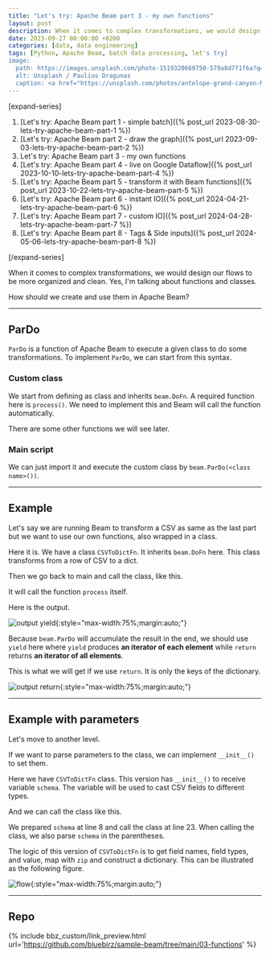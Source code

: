 ```yaml
---
title: "Let's try: Apache Beam part 3 - my own functions"
layout: post
description: When it comes to complex transformations, we would design our flows to be more organized and clean.
date: 2023-09-27 00:00:00 +0200
categories: [data, data engineering]
tags: [Python, Apache Beam, batch data processing, let's try]
image:
  path: https://images.unsplash.com/photo-1519320669750-579a8d7f1f6a?q=80&w=1959&auto=format&fit=crop&ixlib=rb-4.0.3&ixid=M3wxMjA3fDB8MHxwaG90by1wYWdlfHx8fGVufDB8fHx8fA%3D%3D
  alt: Unsplash / Paulius Dragunas
  caption: <a href="https://unsplash.com/photos/antelope-grand-canyon-M2UXVaLlfds">Unsplash / Paulius Dragunas</a>
---
```


[expand-series]

  1. [Let's try: Apache Beam part 1 - simple batch]({% post_url 2023-08-30-lets-try-apache-beam-part-1 %})
  1. [Let's try: Apache Beam part 2 - draw the graph]({% post_url 2023-09-03-lets-try-apache-beam-part-2 %})
  1. Let's try: Apache Beam part 3 - my own functions
  1. [Let's try: Apache Beam part 4 - live on Google Dataflow]({% post_url 2023-10-10-lets-try-apache-beam-part-4 %})
  1. [Let's try: Apache Beam part 5 - transform it with Beam functions]({% post_url 2023-10-22-lets-try-apache-beam-part-5 %})
  1. [Let's try: Apache Beam part 6 - instant IO]({% post_url 2024-04-21-lets-try-apache-beam-part-6 %})
  1. [Let's try: Apache Beam part 7 - custom IO]({% post_url 2024-04-28-lets-try-apache-beam-part-7 %})
  1. [Let's try: Apache Beam part 8 - Tags & Side inputs]({% post_url 2024-05-06-lets-try-apache-beam-part-8 %})

[/expand-series]

When it comes to complex transformations, we would design our flows to be more organized and clean. Yes, I'm talking about functions and classes.

How should we create and use them in Apache Beam?

---

## ParDo

`ParDo` is a function of Apache Beam to execute a given class to do some transformations. To implement `ParDo`, we can start from this syntax.

<script src="https://gist.github.com/bluebirz/c77aa2a47e3e782959bcab4b0d34a7d4.js?file=03-syntax.py"></script>

### Custom class

We start from defining as class and inherits `beam.DoFn`. A required function here is `process()`. We need to implement this and Beam will call the function automatically.

There are some other functions we will see later.

### Main script

We can just import it and execute the custom class by `beam.ParDo(<class name>())`.

---

## Example

Let's say we are running Beam to transform a CSV as same as the last part but we want to use our own functions, also wrapped in a class.

Here it is. We have a class `CSVToDictFn`. It inherits `beam.DoFn` here. This class transforms from a row of CSV to a dict.

<script src="https://gist.github.com/bluebirz/c77aa2a47e3e782959bcab4b0d34a7d4.js?file=03-CSVToDict-1.py"></script>

Then we go back to main and call the class, like this.

<script src="https://gist.github.com/bluebirz/c77aa2a47e3e782959bcab4b0d34a7d4.js?file=03-main-1.py"></script>

It will call the function `process` itself.

Here is the output.

![output yield](https://bluebirzdotnet.s3.ap-southeast-1.amazonaws.com/beam/p3/01-simple-yield.png){:style="max-width:75%;margin:auto;"}

Because `beam.ParDo` will accumulate the result in the end, we should use `yield` here where `yield` produces **an iterator of each element** while `return` returns **an iterator of all elements**.

This is what we will get if we use `return`. It is only the keys of the dictionary.

![output return](https://bluebirzdotnet.s3.ap-southeast-1.amazonaws.com/beam/p3/02-simple-return.png){:style="max-width:75%;margin:auto;"}

---

## Example with parameters

Let's move to another level.

If we want to parse parameters to the class, we can implement `__init__()` to set them.

<script src="https://gist.github.com/bluebirz/c77aa2a47e3e782959bcab4b0d34a7d4.js?file=03-CSVToDict-2-init.py"></script>

Here we have `CSVToDictFn` class. This version has `__init__()` to receive variable `schema`. The variable will be used to cast CSV fields to different types.

And we can call the class like this.

<script src="https://gist.github.com/bluebirz/c77aa2a47e3e782959bcab4b0d34a7d4.js?file=03-main-2.py"></script>

We prepared `schema` at line 8 and call the class at line 23. When calling the class, we also parse `schema` in the parentheses.

The logic of this version of `CSVToDictFn` is to get field names, field types, and value, map with `zip` and construct a dictionary. This can be illustrated as the following figure.

![flow](https://bluebirzdotnet.s3.ap-southeast-1.amazonaws.com/beam/p3/schema_zip.drawio.png){:style="max-width:75%;margin:auto;"}

---

## Repo

{% include bbz_custom/link_preview.html url='<https://github.com/bluebirz/sample-beam/tree/main/03-functions>' %}
